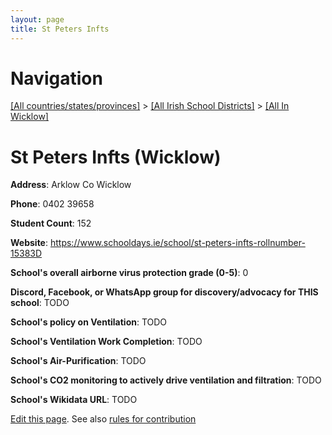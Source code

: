 ```yaml
---
layout: page
title: St Peters Infts
---
```

# Navigation

[[All countries/states/provinces]](../../..) > [[All Irish School Districts]](../..) > [[All In Wicklow]](..)

# St Peters Infts (Wicklow)

**Address**: Arklow Co Wicklow

**Phone**: 0402 39658

**Student Count**: 152

**Website**: <https://www.schooldays.ie/school/st-peters-infts-rollnumber-15383D>

**School's overall airborne virus protection grade (0-5)**: 0

**Discord, Facebook, or WhatsApp group for discovery/advocacy for THIS school**: TODO

**School's policy on Ventilation**: TODO

**School's Ventilation Work Completion**: TODO

**School's Air-Purification**: TODO

**School's CO2 monitoring to actively drive ventilation and filtration**: TODO

**School's Wikidata URL**: TODO


[Edit this page](https://github.com/ventilate-schools/Ireland/edit/main/./Wicklow/St_Peters_Infts.md). See also [rules for contribution](../../../contribution-rules/)